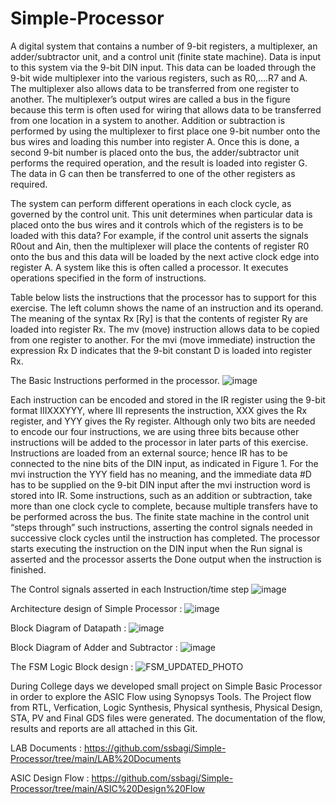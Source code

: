 # Simple-Processor
A digital system that contains a number of 9-bit registers, a multiplexer, an adder/subtractor  unit, and a control unit (finite state machine). Data is input to this system via the 9-bit DIN 
input. This data can be loaded through the 9-bit wide multiplexer into the various registers, such as R0,….R7 and A. The multiplexer also allows data to be transferred from one register to another. The multiplexer’s output wires are called a bus in the figure because this term is often used for wiring that allows data to be transferred from one location in a system to another. Addition or subtraction is performed by using the multiplexer to first place one 9-bit number onto the bus wires and loading this number into register A. Once this is done, a second 9-bit number is placed onto the bus, the adder/subtractor unit performs the required operation, and the result is loaded into register G. The data in G can then be transferred to one of the other registers as required. 
 
The system can perform different operations in each clock cycle, as governed by the control unit. This unit determines when particular data is placed onto the bus wires and it controls which of the registers is to be loaded with this data? For example, if the control unit asserts the signals R0out and Ain, then the multiplexer will place the contents of register R0 onto the bus and this data will be loaded by the next active clock edge into register A. A system like this is often called a processor. It executes operations specified in the form of instructions. 
 
Table below lists the instructions that the processor has to support for this exercise. The left column shows the name of an instruction and its operand. The meaning of the syntax Rx [Ry] is that the contents of register Ry are loaded into register Rx. The mv (move) instruction allows data to be copied from one register to another. For the mvi (move immediate) instruction the expression Rx D indicates that the 9-bit constant D is loaded into register Rx. 

The Basic Instructions performed in the processor.
![image](https://github.com/user-attachments/assets/4e5938a8-b0fa-4fe5-8559-314c662bf4bd)

Each instruction can be encoded and stored in the IR register using the 9-bit format IIIXXXYYY, where III represents the instruction, XXX gives the Rx register, and YYY gives the Ry register. Although only two bits are needed to encode our four instructions, we are using three bits because other instructions will be added to the processor in later parts of this exercise. Instructions are loaded from an external source; hence IR has to be connected to the nine bits of the DIN input, as indicated in Figure 1. For the mvi instruction the YYY field has no meaning, and the immediate data #D has to be supplied on the 9-bit DIN input after the mvi instruction word is stored into IR. Some instructions, such as an addition or subtraction, take more than one clock cycle to complete, because multiple transfers have to be performed across the bus. The finite state machine in the control unit “steps through” such instructions, asserting the control signals needed in successive clock cycles until the instruction has completed. The processor starts executing the instruction on the DIN input when the Run signal is asserted and the processor asserts the Done output when the instruction is finished. 

The Control signals asserted in each Instruction/time step
![image](https://github.com/user-attachments/assets/c8eede0a-8723-42a7-ae4d-ac84ad0b5a93)

Architecture design of Simple Processor : 
![image](https://github.com/user-attachments/assets/d2aad673-2313-40d4-9f86-23676543df91)

Block Diagram of Datapath :
![image](https://github.com/user-attachments/assets/42e7941b-ad36-46e1-b453-b415e9fc2e63)

Block Diagram of Adder and Subtractor :
![image](https://github.com/user-attachments/assets/7ab88148-a216-46e3-a54e-58fc4861b2bb)

The FSM Logic Block design :
![FSM_UPDATED_PHOTO](https://github.com/user-attachments/assets/2b1c79e0-377e-4c2f-88fc-deb9a53d8346)

During College days we developed small project on Simple Basic Processor in order to explore the ASIC Flow using Synopsys Tools. The Project flow from RTL, Verfication, Logic Synthesis, Physical synthesis, Physical Design, STA, PV and Final GDS files were generated. The documentation of the flow, results and reports are all attached in this Git. 

LAB Documents : https://github.com/ssbagi/Simple-Processor/tree/main/LAB%20Documents

ASIC Design Flow : https://github.com/ssbagi/Simple-Processor/tree/main/ASIC%20Design%20Flow





